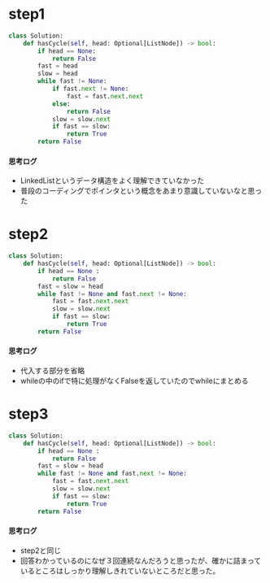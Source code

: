 # step1
```python
class Solution:
    def hasCycle(self, head: Optional[ListNode]) -> bool:
        if head == None:
            return False
        fast = head
        slow = head
        while fast != None:
            if fast.next != None:
                fast = fast.next.next
            else:
                return False
            slow = slow.next
            if fast == slow:
                return True
        return False
```
#### 思考ログ
- LinkedListというデータ構造をよく理解できていなかった
- 普段のコーディングでポインタという概念をあまり意識していないなと思った

# step2
```python
class Solution:
    def hasCycle(self, head: Optional[ListNode]) -> bool:
        if head == None :
            return False
        fast = slow = head
        while fast != None and fast.next != None:
            fast = fast.next.next
            slow = slow.next
            if fast == slow:
                return True
        return False
```
#### 思考ログ
- 代入する部分を省略
- whileの中のifで特に処理がなくFalseを返していたのでwhileにまとめる

# step3
```python
class Solution:
    def hasCycle(self, head: Optional[ListNode]) -> bool:
        if head == None :
            return False
        fast = slow = head
        while fast != None and fast.next != None:
            fast = fast.next.next
            slow = slow.next
            if fast == slow:
                return True
        return False
```
#### 思考ログ
- step2と同じ
- 回答わかっているのになぜ３回連続なんだろうと思ったが、確かに詰まっているところはしっかり理解しきれていないところだと思った。